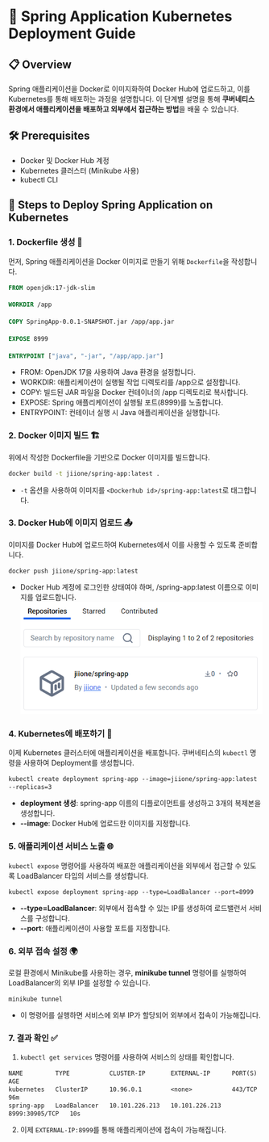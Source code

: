 # 🌟 Spring Application Kubernetes Deployment Guide

## 📋 Overview
Spring 애플리케이션을 Docker로 이미지화하여 Docker Hub에 업로드하고, 이를 Kubernetes를 통해 배포하는 과정을 설명합니다. 이 단계별 설명을 통해 **쿠버네티스 환경에서 애플리케이션을 배포하고 외부에서 접근하는 방법**을 배울 수 있습니다.

## 🛠️ Prerequisites
- Docker 및 Docker Hub 계정
- Kubernetes 클러스터 (Minikube 사용)
- kubectl CLI

## 🚀 Steps to Deploy Spring Application on Kubernetes

### 1. Dockerfile 생성 📝
먼저, Spring 애플리케이션을 Docker 이미지로 만들기 위해 `Dockerfile`을 작성합니다.

```dockerfile
FROM openjdk:17-jdk-slim

WORKDIR /app

COPY SpringApp-0.0.1-SNAPSHOT.jar /app/app.jar

EXPOSE 8999

ENTRYPOINT ["java", "-jar", "/app/app.jar"]
```
- FROM: OpenJDK 17을 사용하여 Java 환경을 설정합니다.
- WORKDIR: 애플리케이션이 실행될 작업 디렉토리를 /app으로 설정합니다.
- COPY: 빌드된 JAR 파일을 Docker 컨테이너의 /app 디렉토리로 복사합니다.
- EXPOSE: Spring 애플리케이션이 실행될 포트(8999)를 노출합니다.
- ENTRYPOINT: 컨테이너 실행 시 Java 애플리케이션을 실행합니다.

### 2. Docker 이미지 빌드 🏗️
위에서 작성한 Dockerfile을 기반으로 Docker 이미지를 빌드합니다.
```bash
docker build -t jiione/spring-app:latest .
```
- `-t` 옵션을 사용하여 이미지를 `<Dockerhub id>/spring-app:latest`로 태그합니다.

### 3. Docker Hub에 이미지 업로드 📤
이미지를 Docker Hub에 업로드하여 Kubernetes에서 이를 사용할 수 있도록 준비합니다.
```
docker push jiione/spring-app:latest
```
- Docker Hub 계정에 로그인한 상태여야 하며, <Dockerhub id>/spring-app:latest 이름으로 이미지를 업로드합니다.
![image](https://github.com/jiione/K8S-Deployment-Demo/blob/main/images/%EC%BA%A1%EC%B2%98.PNG)

### 4. Kubernetes에 배포하기 🚢
이제 Kubernetes 클러스터에 애플리케이션을 배포합니다. 쿠버네티스의 `kubectl` 명령을 사용하여 Deployment를 생성합니다.
```
kubectl create deployment spring-app --image=jiione/spring-app:latest --replicas=3
```
- **deployment 생성**: spring-app 이름의 디플로이먼트를 생성하고 3개의 복제본을 생성합니다.
- **--image**: Docker Hub에 업로드한 이미지를 지정합니다.

### 5. 애플리케이션 서비스 노출 🌐
`kubectl expose` 명령어를 사용하여 배포한 애플리케이션을 외부에서 접근할 수 있도록 LoadBalancer 타입의 서비스를 생성합니다.
```
kubectl expose deployment spring-app --type=LoadBalancer --port=8999
```
- **--type=LoadBalancer**: 외부에서 접속할 수 있는 IP를 생성하여 로드밸런서 서비스를 구성합니다.
- **--port**: 애플리케이션이 사용할 포트를 지정합니다.

### 6. 외부 접속 설정 🌍
로컬 환경에서 Minikube를 사용하는 경우, **minikube tunnel** 명령어를 실행하여 LoadBalancer의 외부 IP를 설정할 수 있습니다.
```
minikube tunnel
```
- 이 명령어를 실행하면 서비스에 외부 IP가 할당되어 외부에서 접속이 가능해집니다.

### 7. 결과 확인 ✅
1. `kubectl get services` 명령어를 사용하여 서비스의 상태를 확인합니다.
```
NAME         TYPE           CLUSTER-IP       EXTERNAL-IP      PORT(S)          AGE
kubernetes   ClusterIP      10.96.0.1        <none>           443/TCP          96m
spring-app   LoadBalancer   10.101.226.213   10.101.226.213   8999:30905/TCP   10s
```
2. 이제 `EXTERNAL-IP:8999`를 통해 애플리케이션에 접속이 가능해집니다.


